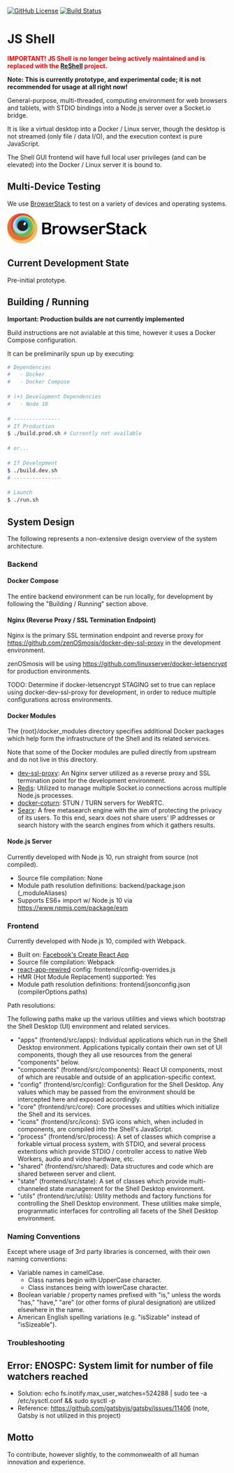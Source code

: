 [![GitHub License](https://img.shields.io/github/license/zenosmosis/js-shell)](https://raw.githubusercontent.com/zenOSmosis/js-shell/master/LICENSE.txt)
[![Build Status](https://travis-ci.com/zenOSmosis/js-shell.svg?branch=master)](https://travis-ci.com/zenOSmosis/js-shell)

# JS Shell

<p style="color: #ff0000; font-weight: bold">IMPORTANT! JS Shell is no longer being actively maintained and is replaced with the <a href="https://github.com/zenOSmosis/reshell">ReShell</a> project.</p>

**Note: This is currently prototype, and experimental code; it is not recommended for usage at all right now!**


General-purpose, multi-threaded, computing environment for web browsers and tablets, with STDIO bindings into a Node.js server over a Socket.io bridge.

It is like a virtual desktop into a Docker / Linux server, though the desktop is not streamed (only file / data I/O), and the execution context is pure JavaScript.

The Shell GUI frontend will have full local user privileges (and can be elevated) into the Docker / Linux server it is bound to.

## Multi-Device Testing

We use [BrowserStack](https://www.browserstack.com) to test on a variety of devices and operating systems.

<a href="https://www.browserstack.com" target="_blank"><img src="assets/BrowserStack-logo.svg" alt="BrowserStack" width="320"></a>

## Current Development State

Pre-initial prototype.

## Building / Running

**Important: Production builds are not currently implemented**

Build instructions are not avialable at this time, however it uses a Docker Compose configuration.

It can be preliminarily spun up by executing:

```bash
# Dependencies
#   - Docker
#   - Docker Compose

# (+) Development Dependencies
#   - Node 10

# ---------------
# If Production
$ ./build.prod.sh # Currently not available

# or...

# If Development
$ ./build.dev.sh
# ---------------

# Launch
$ ./run.sh
```

## System Design

The following represents a non-extensive design overview of the system architecture.

### Backend

#### Docker Compose

The entire backend environment can be run locally, for development by following the "Building / Running" section above.

#### Nginx (Reverse Proxy / SSL Termination Endpoint)

Nginx is the primary SSL termination endpoint and reverse proxy for https://github.com/zenOSmosis/docker-dev-ssl-proxy in the development environment.

zenOSmosis will be using https://github.com/linuxserver/docker-letsencrypt for production environments.

TODO: Determine if docker-letsencrypt STAGING set to true can replace using docker-dev-ssl-proxy for development, in order to reduce multiple configurations across environments.

#### Docker Modules

The {root}/docker_modules directory specifies additional Docker packages which help form the infrastructure of the Shell and its related services.

Note that some of the Docker modules are pulled directly from upstream and do not live in this directory.

- [dev-ssl-proxy](https://github.com/zenOSmosis/docker-dev-ssl-proxy): An Nginx server utilized as a reverse proxy and SSL termination point for the development environment.
- [Redis](https://hub.docker.com/_/redis): Utilized to manage multiple Socket.io connections across multiple Node.js processes.
- [docker-coturn](https://hub.docker.com/r/zenosmosis/docker-coturn): STUN / TURN servers for WebRTC.
- [Searx](https://github.com/asciimoo/searx): A free metasearch engine with the aim of protecting the privacy of its users. To this end, searx does not share users' IP addresses or search history with the search engines from which it gathers results.

#### Node.js Server

Currently developed with Node.js 10, run straight from source (not compiled).

- Source file compilation: None
- Module path resolution definitions: backend/package.json (_moduleAliases)
- Supports ES6+ import w/ Node.js 10 via https://www.npmjs.com/package/esm

### Frontend

Currently developed with Node.js 10, compiled with Webpack.

- Built on: [Facebook's Create React App](https://github.com/facebook/create-react-app)
- Source file compilation: Webpack
- [react-app-rewired](https://github.com/timarney/react-app-rewired) config: frontend/config-overrides.js
- HMR (Hot Module Replacement) supported: Yes
- Module path resolution definitions: frontend/jsonconfig.json (compilerOptions.paths)

Path resolutions:

The following paths make up the various utilities and views which bootstrap the Shell Desktop (UI) environment and related services.

- "apps" (frontend/src/apps): Individual applications which run in the Shell Desktop environment.  Applications typically contain their own set of UI components, though they all use resources from the general "components" below.
- "components" (frontend/src/components): React UI components, most of which are reusable and outside of an application-specific context.
- "config" (frontend/src/config): Configuration for the Shell Desktop.  Any values which may be passed from the environment should be intercepted here and exposed accordingly.
- "core" (frontend/src/core): Core processes and utilties which initialize the Shell and its services.
- "icons" (frontend/src/icons): SVG icons which, when included in components, are compiled into the Shell's JavaScript.
- "process" (frontend/src/process): A set of classes which comprise a forkable virtual process system, with STDIO, and several process extentions which provide STDIO / controller access to native Web Workers, audio and video hardware, etc.
- "shared" (frontend/src/shared): Data structures and code which are shared between server and client.
- "state" (frontend/src/state): A set of classes which provide multi-channeled state management for the Shell Desktop environment.
- "utils" (frontend/src/utils): Utility methods and factory functions for controlling the Shell Desktop environment.  These utilities make simple, programmatic interfaces for controlling all facets of the Shell Desktop environment.

### Naming Conventions

Except where usage of 3rd party libraries is concerned, with their own naming conventions:

- Variable names in camelCase.
  - Class names begin with UpperCase character.
  - Class instances being with lowerCase character.
- Boolean variable / property names prefixed with "is," unless the words "has," "have," "are" (or other forms of plural designation) are utilized elsewhere in the name.
- American English spelling variations (e.g. "isSizable" instead of "isSizeable").

### Troubleshooting

## Error: ENOSPC: System limit for number of file watchers reached
- Solution: echo fs.inotify.max_user_watches=524288 | sudo tee -a /etc/sysctl.conf && sudo sysctl -p
- Reference: https://github.com/gatsbyjs/gatsby/issues/11406 (note, Gatsby is not utilized in this project)


## Motto

To contribute, however slightly, to the commonwealth of all human innovation and experience.
